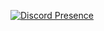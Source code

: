 [![Discord Presence](https://lanyard.cnrad.dev/api/1005043839939137556)](https://discord.com/users/1005043839939137556)
